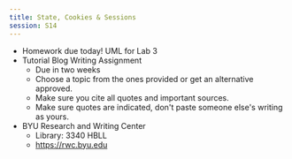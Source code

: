 ```yaml
---
title: State, Cookies & Sessions
session: S14
---
```

* Homework due today! UML for Lab 3
* Tutorial Blog Writing Assignment
    * Due in two weeks
    * Choose a topic from the ones provided or get an alternative approved.
    * Make sure you cite all quotes and important sources.
    * Make sure quotes are indicated, don't paste someone else's writing as yours.
* BYU Research and Writing Center
    * Library: 3340 HBLL
    * https://rwc.byu.edu
